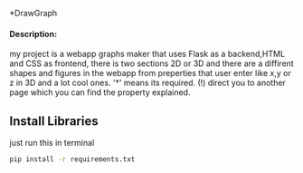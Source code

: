 *DrawGraph
#### Description:
my project is a webapp graphs maker that uses Flask as a backend,HTML and CSS as frontend,
there is two sections 2D or 3D and there are a diffirent shapes and figures in the webapp 
from preperties that user enter like x,y or z in 3D and a lot cool ones.
'*' means its required.
(!) direct you to another page which you can find the property explained.

## Install Libraries
just run this in terminal
```bash
pip install -r requirements.txt
